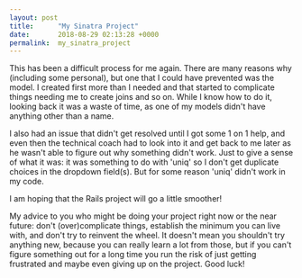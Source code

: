 ```yaml
---
layout: post
title:      "My Sinatra Project"
date:       2018-08-29 02:13:28 +0000
permalink:  my_sinatra_project
---
```




This has been a difficult process for me again. There are many reasons why (including some personal), but one that I could have prevented was the model. I created first more than I needed and that started to complicate things needing me to create joins and so on. While I know how to do it, looking back it was a waste of time, as one of my models didn't have anything other than a name.  

I also had an issue that didn't get resolved until I got some 1 on 1 help, and even then the technical coach had to look into it and get back to me later as he wasn't able to figure out why something didn't work. Just to give a sense of what it was: it was something to do with 'uniq' so I don't get duplicate choices in the dropdown field(s). But for some reason 'uniq' didn't work in my code. 

I am hoping that the Rails project will go a little smoother!

My advice to you who might be doing your project right now or the near future: don't (over)complicate things, establish the minimum you can live with, and don't try to reinvent the wheel. It doesn't mean you shouldn't try anything new, because you can really learn a lot from those, but if you can't figure something out for a long time you run the risk of just getting frustrated and maybe even giving up on the project. Good luck!


